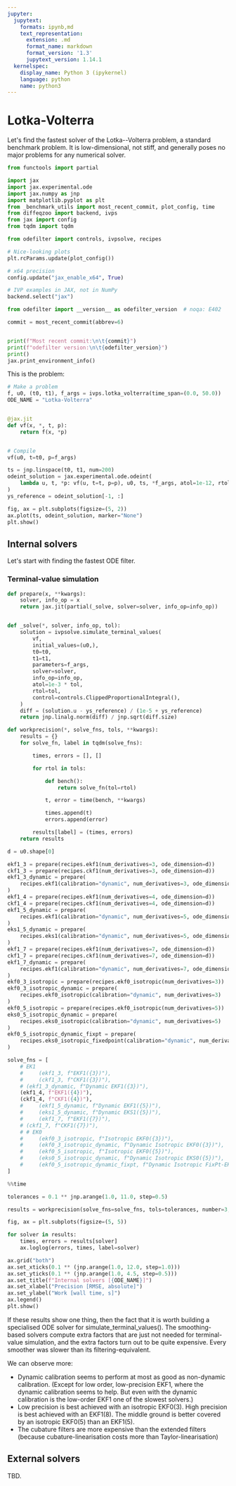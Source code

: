 ```yaml
---
jupyter:
  jupytext:
    formats: ipynb,md
    text_representation:
      extension: .md
      format_name: markdown
      format_version: '1.3'
      jupytext_version: 1.14.1
  kernelspec:
    display_name: Python 3 (ipykernel)
    language: python
    name: python3
---
```


# Lotka-Volterra

Let's find the fastest solver of the Lotka--Volterra problem, a standard benchmark problem. It is low-dimensional, not stiff, and generally poses no major problems for any numerical solver.

```python
from functools import partial

import jax
import jax.experimental.ode
import jax.numpy as jnp
import matplotlib.pyplot as plt
from _benchmark_utils import most_recent_commit, plot_config, time
from diffeqzoo import backend, ivps
from jax import config
from tqdm import tqdm

from odefilter import controls, ivpsolve, recipes

# Nice-looking plots
plt.rcParams.update(plot_config())

# x64 precision
config.update("jax_enable_x64", True)

# IVP examples in JAX, not in NumPy
backend.select("jax")
```

```python
from odefilter import __version__ as odefilter_version  # noqa: E402

commit = most_recent_commit(abbrev=6)


print(f"Most recent commit:\n\t{commit}")
print(f"odefilter version:\n\t{odefilter_version}")
print()
jax.print_environment_info()
```

This is the problem:

```python
# Make a problem
f, u0, (t0, t1), f_args = ivps.lotka_volterra(time_span=(0.0, 50.0))
ODE_NAME = "Lotka-Volterra"


@jax.jit
def vf(x, *, t, p):
    return f(x, *p)


# Compile
vf(u0, t=t0, p=f_args)

ts = jnp.linspace(t0, t1, num=200)
odeint_solution = jax.experimental.ode.odeint(
    lambda u, t, *p: vf(u, t=t, p=p), u0, ts, *f_args, atol=1e-12, rtol=1e-12
)
ys_reference = odeint_solution[-1, :]

fig, ax = plt.subplots(figsize=(5, 2))
ax.plot(ts, odeint_solution, marker="None")
plt.show()
```

## Internal solvers
Let's start with finding the fastest ODE filter.

### Terminal-value simulation

```python
def prepare(x, **kwargs):
    solver, info_op = x
    return jax.jit(partial(_solve, solver=solver, info_op=info_op))


def _solve(*, solver, info_op, tol):
    solution = ivpsolve.simulate_terminal_values(
        vf,
        initial_values=(u0,),
        t0=t0,
        t1=t1,
        parameters=f_args,
        solver=solver,
        info_op=info_op,
        atol=1e-3 * tol,
        rtol=tol,
        control=controls.ClippedProportionalIntegral(),
    )
    diff = (solution.u - ys_reference) / (1e-5 + ys_reference)
    return jnp.linalg.norm(diff) / jnp.sqrt(diff.size)
```

```python
def workprecision(*, solve_fns, tols, **kwargs):
    results = {}
    for solve_fn, label in tqdm(solve_fns):

        times, errors = [], []

        for rtol in tols:

            def bench():
                return solve_fn(tol=rtol)

            t, error = time(bench, **kwargs)

            times.append(t)
            errors.append(error)

        results[label] = (times, errors)
    return results
```

```python
d = u0.shape[0]

ekf1_3 = prepare(recipes.ekf1(num_derivatives=3, ode_dimension=d))
ckf1_3 = prepare(recipes.ckf1(num_derivatives=3, ode_dimension=d))
ekf1_3_dynamic = prepare(
    recipes.ekf1(calibration="dynamic", num_derivatives=3, ode_dimension=d)
)
ekf1_4 = prepare(recipes.ekf1(num_derivatives=4, ode_dimension=d))
ckf1_4 = prepare(recipes.ckf1(num_derivatives=4, ode_dimension=d))
ekf1_5_dynamic = prepare(
    recipes.ekf1(calibration="dynamic", num_derivatives=5, ode_dimension=d)
)
eks1_5_dynamic = prepare(
    recipes.eks1(calibration="dynamic", num_derivatives=5, ode_dimension=d)
)
ekf1_7 = prepare(recipes.ekf1(num_derivatives=7, ode_dimension=d))
ckf1_7 = prepare(recipes.ckf1(num_derivatives=7, ode_dimension=d))
ekf1_7_dynamic = prepare(
    recipes.ekf1(calibration="dynamic", num_derivatives=7, ode_dimension=d)
)
ekf0_3_isotropic = prepare(recipes.ekf0_isotropic(num_derivatives=3))
ekf0_3_isotropic_dynamic = prepare(
    recipes.ekf0_isotropic(calibration="dynamic", num_derivatives=3)
)
ekf0_5_isotropic = prepare(recipes.ekf0_isotropic(num_derivatives=5))
eks0_5_isotropic_dynamic = prepare(
    recipes.eks0_isotropic(calibration="dynamic", num_derivatives=5)
)
ekf0_5_isotropic_dynamic_fixpt = prepare(
    recipes.eks0_isotropic_fixedpoint(calibration="dynamic", num_derivatives=5)
)

solve_fns = [
    # EK1
    #     (ekf1_3, f"EKF1({3})"),
    #     (ckf1_3, f"CKF1({3})"),
    # (ekf1_3_dynamic, f"Dynamic EKF1({3})"),
    (ekf1_4, f"EKF1({4})"),
    (ckf1_4, f"CKF1({4})"),
    #     (ekf1_5_dynamic, f"Dynamic EKF1({5})"),
    #     (eks1_5_dynamic, f"Dynamic EKS1({5})"),
    #     (ekf1_7, f"EKF1({7})"),
    # (ckf1_7, f"CKF1({7})"),
    # # EK0
    #     (ekf0_3_isotropic, f"Isotropic EKF0({3})"),
    #     (ekf0_3_isotropic_dynamic, f"Dynamic Isotropic EKF0({3})"),
    #     (ekf0_5_isotropic, f"Isotropic EKF0({5})"),
    #     (eks0_5_isotropic_dynamic, f"Dynamic Isotropic EKS0({5})"),
    #     (ekf0_5_isotropic_dynamic_fixpt, f"Dynamic Isotropic FixPt-EKS0({5})"),
]
```

```python
%%time

tolerances = 0.1 ** jnp.arange(1.0, 11.0, step=0.5)

results = workprecision(solve_fns=solve_fns, tols=tolerances, number=3, repeat=3)
```

```python
fig, ax = plt.subplots(figsize=(5, 5))

for solver in results:
    times, errors = results[solver]
    ax.loglog(errors, times, label=solver)

ax.grid("both")
ax.set_xticks(0.1 ** (jnp.arange(1.0, 12.0, step=1.0)))
ax.set_yticks(0.1 ** (jnp.arange(1.0, 4.5, step=0.5)))
ax.set_title(f"Internal solvers [{ODE_NAME}]")
ax.set_xlabel("Precision [RMSE, absolute]")
ax.set_ylabel("Work [wall time, s]")
ax.legend()
plt.show()
```

If these results show one thing, then the fact that it is worth building a specialised ODE solver
for simulate_terminal_values(). The smoothing-based solvers compute extra factors that are just not needed for terminal-value simulation, and the extra factors turn out to be quite expensive. Every smoother was slower than its filtering-equivalent.

We can observe more:
* Dynamic calibration seems to perform at most as good as non-dynamic calibration. (Except for low order, low-precision EKF1, where the dynamic calibration seems to help. But even with the dynamic calibration is the low-order EKF1 one of the slowest solvers.)
* Low precision is best achieved with an isotropic EKF0(3). High precision is best achieved with an EKF1(8). The middle ground is better covered by an isotropic EKF0(5) than an EKF1(5).
* The cubature filters are more expensive than the extended filters (because cubature-linearisation costs more than Taylor-linearisation)



## External solvers
TBD.

